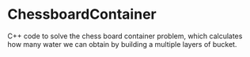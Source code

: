 # ChessboardContainer
C++ code to solve the chess board container problem, which calculates how many water we can obtain by building a multiple layers of bucket.
